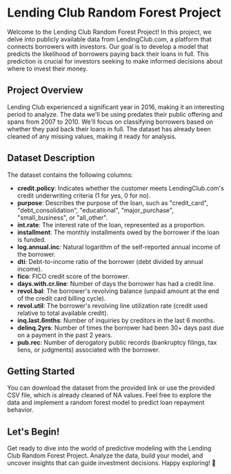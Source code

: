 # Lending Club Random Forest Project

Welcome to the Lending Club Random Forest Project! In this project, we delve into publicly available data from LendingClub.com, a platform that connects borrowers with investors. Our goal is to develop a model that predicts the likelihood of borrowers paying back their loans in full. This prediction is crucial for investors seeking to make informed decisions about where to invest their money.

## Project Overview

Lending Club experienced a significant year in 2016, making it an interesting period to analyze. The data we'll be using predates their public offering and spans from 2007 to 2010. We'll focus on classifying borrowers based on whether they paid back their loans in full. The dataset has already been cleaned of any missing values, making it ready for analysis.

## Dataset Description

The dataset contains the following columns:

- **credit.policy**: Indicates whether the customer meets LendingClub.com's credit underwriting criteria (1 for yes, 0 for no).
- **purpose**: Describes the purpose of the loan, such as "credit_card", "debt_consolidation", "educational", "major_purchase", "small_business", or "all_other".
- **int.rate**: The interest rate of the loan, represented as a proportion.
- **installment**: The monthly installments owed by the borrower if the loan is funded.
- **log.annual.inc**: Natural logarithm of the self-reported annual income of the borrower.
- **dti**: Debt-to-income ratio of the borrower (debt divided by annual income).
- **fico**: FICO credit score of the borrower.
- **days.with.cr.line**: Number of days the borrower has had a credit line.
- **revol.bal**: The borrower's revolving balance (unpaid amount at the end of the credit card billing cycle).
- **revol.util**: The borrower's revolving line utilization rate (credit used relative to total available credit).
- **inq.last.6mths**: Number of inquiries by creditors in the last 6 months.
- **delinq.2yrs**: Number of times the borrower had been 30+ days past due on a payment in the past 2 years.
- **pub.rec**: Number of derogatory public records (bankruptcy filings, tax liens, or judgments) associated with the borrower.

## Getting Started

You can download the dataset from the provided link or use the provided CSV file, which is already cleaned of NA values. Feel free to explore the data and implement a random forest model to predict loan repayment behavior.

## Let's Begin!

Get ready to dive into the world of predictive modeling with the Lending Club Random Forest Project. Analyze the data, build your model, and uncover insights that can guide investment decisions. Happy exploring! 🌟
